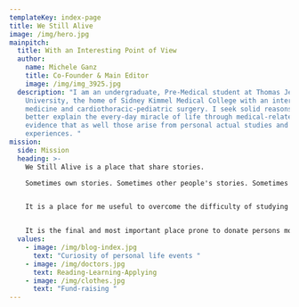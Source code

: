 ```yaml
---
templateKey: index-page
title: We Still Alive
image: /img/hero.jpg
mainpitch:
  title: With an Interesting Point of View
  author:
    name: Michele Ganz
    title: Co-Founder & Main Editor
    image: /img/img_3925.jpg
  description: "I am an undergraduate, Pre-Medical student at Thomas Jefferson
    University, the home of Sidney Kimmel Medical College with an interest in
    medicine and cardiothoracic-pediatric surgery. I seek solid reasons to
    better explain the every-day miracle of life through medical-related
    evidence that as well those arise from personal actual studies and
    experiences. "
mission:
  side: Mission
  heading: >-
    We Still Alive is a place that share stories.

    Sometimes own stories. Sometimes other people's stories. Sometimes just a never-questioned situation that scientifically that can be explained. 


    It is a place for me useful to overcome the difficulty of studying material not yet enjoyed and fun. 


    It is the final and most important place prone to donate persons most in need opportunities never had before. 
  values:
    - image: /img/blog-index.jpg
      text: "Curiosity of personal life events "
    - image: /img/doctors.jpg
      text: Reading-Learning-Applying
    - image: /img/clothes.jpg
      text: "Fund-raising "
---
```

